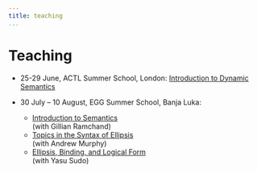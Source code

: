 ```yaml
---
title: teaching
...
```


# Teaching

 - 25-29 June, ACTL Summer School, London: [Introduction to Dynamic Semantics](/actl2018.html)
 
 - 30 July – 10 August, EGG Summer School, Banja Luka:
   - [Introduction to Semantics](/egg2018/introSemantics.html)  
   (with Gillian Ramchand)
   - [Topics in the Syntax of Ellipsis](/egg2018/ellipsisSyntax.html)  
   (with Andrew Murphy)
   - [Ellipsis, Binding, and Logical Form](/egg2018/ellipsisSemantics.html)  
   (with Yasu Sudo)

